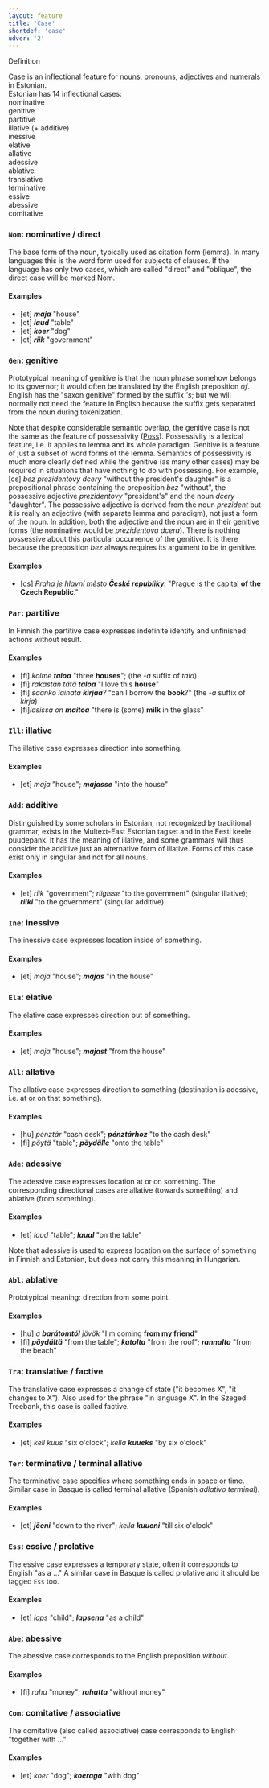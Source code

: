 ```yaml
---
layout: feature
title: 'Case'
shortdef: 'case'
udver: '2'
---
```


Definition

Case is an inflectional feature for [nouns](u-pos/NOUN), [pronouns](u-pos/PRON), [adjectives](u-pos/ADJ)
and [numerals](u-pos/NUM) in Estonian.<br/>
Estonian has 14 inflectional cases:<br/>
nominative<br/>
genitive<br/>
partitive<br/>
illative (+ additive)<br/>
inessive<br/>
elative<br/>
allative<br/>
adessive<br/>
ablative<br/>
translative<br/>
terminative<br/>
essive<br/>
abessive<br/>
comitative

### <a name="Nom">`Nom`</a>: nominative / direct

The base form of the noun, typically used as citation form (lemma).
In many languages this is the word form used for subjects of clauses.
If the language has only two cases, which are called "direct" and
"oblique", the direct case will be marked Nom.

#### Examples

* [et] _<b>maja</b>_ "house"
* [et] _<b>laud</b>_ "table"
* [et] _<b>koer</b>_ "dog"
* [et] _<b>riik</b>_ "government"

### <a name="Gen">`Gen`</a>: genitive

Prototypical meaning of genitive is that the noun phrase somehow
belongs to its governor; it would often be translated by the English
preposition _of_.  English has the "saxon genitive" formed by the
suffix _'s_; but we will normally not need the feature in English
because the suffix gets separated from the noun during tokenization.

Note that despite considerable semantic overlap, the genitive case is
not the same as the feature of possessivity ([Poss]()). Possessivity
is a lexical feature, i.e. it applies to lemma and its whole
paradigm. Genitive is a feature of just a subset of word forms of the
lemma. Semantics of possessivity is much more clearly defined while
the genitive (as many other cases) may be required in situations that
have nothing to do with possessing. For example, [cs] _bez
prezidentovy dcery_ "without the president's daughter" is a
prepositional phrase containing the preposition _bez_ "without", the
possessive adjective _prezidentovy_ "president's" and the noun _dcery_
"daughter".  The possessive adjective is derived from the noun
_prezident_ but it is really an adjective (with separate lemma and
paradigm), not just a form of the noun. In addition, both the
adjective and the noun are in their genitive forms (the nominative
would be _prezidentova dcera_).  There is nothing possessive about
this particular occurrence of the genitive. It is there because the
preposition _bez_ always requires its argument to be in genitive.

#### Examples

* [cs] _Praha je hlavní město <b>České republiky</b>._ "Prague is the
  capital <b>of the Czech Republic</b>."

### <a name="Par">`Par`</a>: partitive

In Finnish the partitive case expresses indefinite identity and
unfinished actions without result.

#### Examples

* [fi] _kolme <b>taloa</b>_ "three <b>houses</b>"; (the _-a_ suffix of
  _talo_)
* [fi] _rakastan tätä <b>taloa</b>_ "I love this <b>house</b>"
* [fi] _saanko lainata <b>kirjaa</b>?_ "can I borrow the <b>book</b>?"
  (the _-a_ suffix of _kirja_)
* [fi]_lasissa on <b>maitoa</b>_ "there is (some) <b>milk</b> in the
  glass"

### <a name="Ill">`Ill`</a>: illative

The illative case expresses direction into something.

#### Examples

* [et] _maja_ "house"; _<b>majasse</b>_ "into the house"

### <a name="Add">`Add`</a>: additive

Distinguished by some scholars in Estonian, not recognized by
traditional grammar, exists in the Multext-East Estonian tagset and in
the Eesti keele puudepank. It has the meaning of illative, and
some grammars will thus consider the additive just an alternative
form of illative.
Forms of this case exist only in singular and not for all nouns.

#### Examples

* [et] _riik_ "government"; _riigisse_ "to the government" (singular illative); _<b>riiki</b>_ "to the government" (singular additive)

### <a name="Ine">`Ine`</a>: inessive

The inessive case expresses location inside of something.

#### Examples

* [et] _maja_ "house"; _<b>majas</b>_ "in the house"

### <a name="Ela">`Ela`</a>: elative

The elative case expresses direction out of something.

#### Examples

* [et] _maja_ "house"; _<b>majas</b><b>t</b>_ "from the house"

### <a name="All">`All`</a>: allative

The allative case expresses direction to something (destination is
adessive, i.e. at or on that something).

#### Examples

* [hu] _pénztár_ "cash desk"; _<b>pénztár</b><b>hoz</b>_ "to the cash desk"
* [fi] _pöytä_ "table"; _<b>pöydäll</b><b>e</b>_ "onto the table"

### <a name="Ade">`Ade`</a>: adessive

The adessive case expresses location at or on something.  The
corresponding directional cases are allative (towards something) and
ablative (from something).

#### Examples

* [et] _laud_ "table"; _<b>laual</b>_ "on the table"

Note that adessive is used to express location on the surface of
something in Finnish and Estonian, but does not carry this meaning in
Hungarian.

### <a name="Abl">`Abl`</a>: ablative

Prototypical meaning: direction from some point.

#### Examples

* [hu] _a <b>barátomtól</b> jövök_ "I'm coming <b>from my friend</b>"
* [fi] _<b>pöydältä</b>_ "from the table"; _<b>katolta</b>_ "from the roof";
  _<b>rannalta</b>_ "from the beach"

### <a name="Tra">`Tra`</a>: translative / factive

The translative case expresses a change of state ("it becomes X", "it
changes to X").  Also used for the phrase "in language X". In the
Szeged Treebank, this case is called factive.

#### Examples

* [et] _kell kuus_ "six o'clock"; _kella <b>kuueks</b>_ "by six o'clock"

### <a name="Ter">`Ter`</a>: terminative / terminal allative

The terminative case specifies where something ends in space or
time. Similar case in Basque is called terminal allative (Spanish
_adlativo terminal_).

#### Examples

* [et] _<b>j&otilde;eni</b>_ "down to the river"; _kella <b>kuueni</b>_
  "till six o'clock"

### <a name="Ess">`Ess`</a>: essive / prolative

The essive case expresses a temporary state, often it corresponds to
English "as a &hellip;" A similar case in Basque is called prolative
and it should be tagged `Ess` too.

#### Examples

* [et] _laps_ "child"; _<b>lapsena</b>_ "as a child"

### <a name="Abe">`Abe`</a>: abessive

The abessive case corresponds to the English preposition _without_.

#### Examples

* [fi] _raha_ "money"; _<b>rahatta</b>_ "without money"

### <a name="Com">`Com`</a>: comitative / associative

The comitative (also called associative) case corresponds to English
"together with &hellip;"

#### Examples

* [et] _koer_ "dog"; _<b>koeraga</b>_ "with dog"

<!-- Interlanguage links updated Po 6. listopadu 2023, 21:41:37 CET -->
